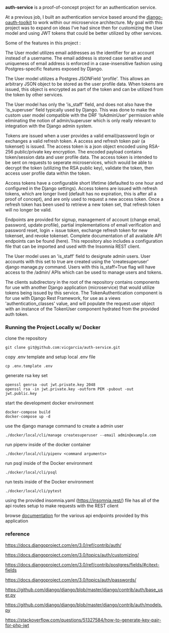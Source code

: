 **auth-service** is a proof-of-concept project for an authentication service.

At a previous job, I built an authentication service based around the [django-oauth-toolkit](https://github.com/jazzband/django-oauth-toolkit) to work within our microservice architecture. My goal with this project was to expand on ideas I've had since then for customizing the User model and using JWT tokens that could be better utilized by other services.

Some of the features in this project :

The User model utilizes email addresses as the identifier for an account instead of a username. The email address is stored case sensitive and uniqueness of email address is enforced in a case-insensitive fashion using Postgres-specific features exposed by Django.

The User model utilizes a Postgres JSONField 'profile'. This allows an arbitrary JSON object to be stored as the user profile data. When tokens are issued, this object is encrypted as part of the token and can be utilized from the token by other services.

The User model has only the 'is_staff' field, and does not also have the 'is_superuser' field typically used by Django. This was done to make the custom user model compatible with the DRF 'IsAdminUser' permission while eliminating the notion of admin/superuser which is only really relevant to integration with the Django admin system.

Tokens are issued when a user provides a valid email/password login or exchanges a valid refresh token. A access and refresh token pair (a tokenset) is issued. The access token is a json object encoded using RSA-256 public/private key encryption. The encoded payload contains token/session data and user profile data. The access token is intended to be sent on requests to seperate microservices, which would be able to decrypt the token (utilizing the RSA public key), validate the token, then access user profile data within the token.

Access tokens have a configurable short lifetime (defaulted to one hour and configured in the Django settings). Access tokens are issued with refresh tokens, which are longer lived (default has no expiration, this is after all a proof of concept), and are only used to request a new access token. Once a refresh token has been used to retrieve a new token set, that refresh token will no longer be valid.

Endpoints are provided for signup, management of account (change email, password, update profile), partial implementations of email verification and password reset, login + issue token, exchange refresh token for new tokenset, and revoke tokenset. Complete documentation of all available API endpoints can be found (here). This repository also includes a configuration file that can be imported and used with the Insomnia REST client.

The User model uses an 'is_staff' field to designate admin users. User accounts with this set to true are created using the 'createsuperuser' django manage.py command. Users with this is_staff=True flag will have access to the /admin/ APIs which can be used to manage users and tokens.

The clients subdirectory in the root of the repository contains components for use with another Django application (microservice) that would utilize tokens being issued by this service.  The TokenAuthentication component is for use with Django Rest Framework, for use as a views 'authentication_classes' value, and will populate the request.user object with an instance of the TokenUser component hydrated from the provided auth token.

### Running the Project Locally w/ Docker

clone the repository
```
git clone git@github.com:vicgarcia/auth-service.git
```

copy .env template and setup local .env file
```
cp .env.template .env
```

generate rsa key set
```
openssl genrsa -out jwt.private.key 2048
openssl rsa -in jwt.private.key -outform PEM -pubout -out jwt.public.key
```

start the development docker environment
```
docker-compose build
docker-compose up -d
```

use the django manage command to create a admin user
```
./docker/local/cli/manage createsuperuser --email admin@example.com
```

run pipenv inside of the docker container
```
./docker/local/cli/pipenv <command arguments>
```

run psql inside of the Docker environment
```
./docker/local/cli/psql
```

run tests inside of the Docker environment
```
./docker/local/cli/pytest
```

using the provided insomnia.yaml (https://insomnia.rest/) file has all of the api routes setup to make requests with the REST client

browse [documentation](https://github.com/vicgarcia/auth-service/blob/master/API.md) for the various api endpoints provided by this application

### reference

https://docs.djangoproject.com/en/3.0/ref/contrib/auth/

https://docs.djangoproject.com/en/3.0/topics/auth/customizing/

https://docs.djangoproject.com/en/3.0/ref/contrib/postgres/fields/#citext-fields

https://docs.djangoproject.com/en/3.0/topics/auth/passwords/

https://github.com/django/django/blob/master/django/contrib/auth/base_user.py

https://github.com/django/django/blob/master/django/contrib/auth/models.py

https://stackoverflow.com/questions/51327584/how-to-generate-key-pair-for-php-jwt
